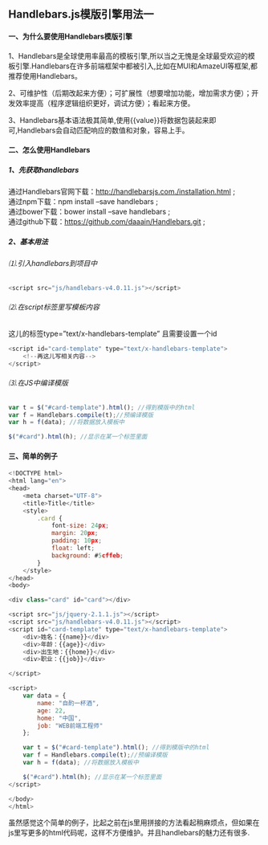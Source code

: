 ## Handlebars.js模版引擎用法一  

#### 一、为什么要使用Handlebars模版引擎  

1、Handlebars是全球使用率最高的模板引擎,所以当之无愧是全球最受欢迎的模板引擎.Handlebars在许多前端框架中都被引入,比如在MUI和AmazeUI等框架,都推荐使用Handlebars。  

2、可维护性（后期改起来方便）；可扩展性（想要增加功能，增加需求方便）；开发效率提高（程序逻辑组织更好，调试方便）；看起来方便。  

3、Handlebars基本语法极其简单,使用{{value}}将数据包装起来即可,Handlebars会自动匹配响应的数值和对象，容易上手。  

#### 二、怎么使用Handlebars  

##### 1、先获取handlebars  

通过Handlebars官网下载：http://handlebarsjs.com./installation.html ;  
通过npm下载：npm install –save handlebars ;  
通过bower下载：bower install –save handlebars ;  
通过github下载：https://github.com/daaain/Handlebars.git ;  

##### 2、基本用法  

###### ⑴.引入handlebars到项目中  
```js
<script src="js/handlebars-v4.0.11.js"></script>
```  
###### ⑵.在script标签里写模板内容  
这儿的标签type=”text/x-handlebars-template” 且需要设置一个id
```js
<script id="card-template" type="text/x-handlebars-template">
    <!--再这儿写相关内容-->
</script>
```
###### ⑶.在JS中编译模版  
```js
var t = $("#card-template").html(); //得到模版中的html
var f = Handlebars.compile(t);//预编译模版
var h = f(data); //将数据放入模板中

$("#card").html(h); //显示在某一个标签里面
```  

#### 三、简单的例子  
```js
<!DOCTYPE html>
<html lang="en">
<head>
    <meta charset="UTF-8">
    <title>Title</title>
    <style>
        .card {
            font-size: 24px;
            margin: 20px;
            padding: 10px;
            float: left;
            background: #5cffeb;
        }
    </style>
</head>
<body>

<div class="card" id="card"></div>

<script src="js/jquery-2.1.1.js"></script>
<script src="js/handlebars-v4.0.11.js"></script>
<script id="card-template" type="text/x-handlebars-template">
    <div>姓名：{{name}}</div>
    <div>年龄：{{age}}</div>
    <div>出生地：{{home}}</div>
    <div>职业：{{job}}</div>

</script>

<script>
    var data = {
        name: "自酌一杯酒",
        age: 22,
        home: "中国",
        job: "WEB前端工程师"
    };

    var t = $("#card-template").html(); //得到模版中的html
    var f = Handlebars.compile(t);//预编译模版
    var h = f(data); //将数据放入模板中

    $("#card").html(h); //显示在某一个标签里面
</script>

</body>
</html>
```
虽然感觉这个简单的例子，比起之前在js里用拼接的方法看起稍麻烦点，但如果在js里写更多的html代码呢，这样不方便维护。并且handlebars的魅力还有很多.